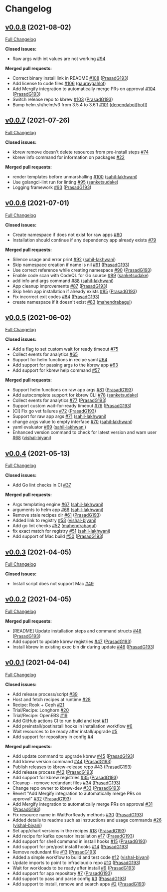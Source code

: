 # Changelog

## [v0.0.8](https://github.com/kbrew-dev/kbrew/tree/v0.0.8) (2021-08-02)

[Full Changelog](https://github.com/kbrew-dev/kbrew/compare/v0.0.7...v0.0.8)

**Closed issues:**

- Raw args with int values are not working [\#94](https://github.com/kbrew-dev/kbrew/issues/94)

**Merged pull requests:**

- Correct binary install link in README [\#108](https://github.com/kbrew-dev/kbrew/pull/108) ([PrasadG193](https://github.com/PrasadG193))
- Add license to code files [\#106](https://github.com/kbrew-dev/kbrew/pull/106) ([gauravgahlot](https://github.com/gauravgahlot))
- Add Mergify integration to automatically merge PRs on approval [\#104](https://github.com/kbrew-dev/kbrew/pull/104) ([PrasadG193](https://github.com/PrasadG193))
- Switch release repo to kbrew [\#103](https://github.com/kbrew-dev/kbrew/pull/103) ([PrasadG193](https://github.com/PrasadG193))
- Bump helm.sh/helm/v3 from 3.5.4 to 3.6.1 [\#101](https://github.com/kbrew-dev/kbrew/pull/101) ([dependabot[bot]](https://github.com/apps/dependabot))

## [v0.0.7](https://github.com/kbrew-dev/kbrew/tree/v0.0.7) (2021-07-26)

[Full Changelog](https://github.com/kbrew-dev/kbrew/compare/v0.0.6...v0.0.7)

**Closed issues:**

- kbrew remove doesn't delete resources from pre-install steps [\#74](https://github.com/kbrew-dev/kbrew/issues/74)
- kbrew info command for information on packages [\#22](https://github.com/kbrew-dev/kbrew/issues/22)

**Merged pull requests:**

- render templates before unmarshalling [\#100](https://github.com/kbrew-dev/kbrew/pull/100) ([sahil-lakhwani](https://github.com/sahil-lakhwani))
- Use golangci-lint run for linting [\#95](https://github.com/kbrew-dev/kbrew/pull/95) ([sanketsudake](https://github.com/sanketsudake))
- Logging framework [\#93](https://github.com/kbrew-dev/kbrew/pull/93) ([PrasadG193](https://github.com/PrasadG193))

## [v0.0.6](https://github.com/kbrew-dev/kbrew/tree/v0.0.6) (2021-07-01)

[Full Changelog](https://github.com/kbrew-dev/kbrew/compare/v0.0.5...v0.0.6)

**Closed issues:**

- Create namespace if does not exist for raw apps [\#80](https://github.com/kbrew-dev/kbrew/issues/80)
- Installation should continue if any dependency app already exists [\#79](https://github.com/kbrew-dev/kbrew/issues/79)

**Merged pull requests:**

- Silence usage and error print [\#92](https://github.com/kbrew-dev/kbrew/pull/92) ([sahil-lakhwani](https://github.com/sahil-lakhwani))
- Skip namespace creation if name is nil [\#91](https://github.com/kbrew-dev/kbrew/pull/91) ([PrasadG193](https://github.com/PrasadG193))
- Use correct reference while creating namespace [\#90](https://github.com/kbrew-dev/kbrew/pull/90) ([PrasadG193](https://github.com/PrasadG193))
- Enable code scan with CodeQL for Go source [\#89](https://github.com/kbrew-dev/kbrew/pull/89) ([sanketsudake](https://github.com/sanketsudake))
- add info and args command [\#88](https://github.com/kbrew-dev/kbrew/pull/88) ([sahil-lakhwani](https://github.com/sahil-lakhwani))
- App cleanup improvements [\#87](https://github.com/kbrew-dev/kbrew/pull/87) ([PrasadG193](https://github.com/PrasadG193))
- Skip helm app installation if already exists [\#85](https://github.com/kbrew-dev/kbrew/pull/85) ([PrasadG193](https://github.com/PrasadG193))
- Fix incorrect exit codes [\#84](https://github.com/kbrew-dev/kbrew/pull/84) ([PrasadG193](https://github.com/PrasadG193))
- create namespace if it doesn't exist  [\#83](https://github.com/kbrew-dev/kbrew/pull/83) ([mahendrabagul](https://github.com/mahendrabagul))

## [v0.0.5](https://github.com/kbrew-dev/kbrew/tree/v0.0.5) (2021-06-02)

[Full Changelog](https://github.com/kbrew-dev/kbrew/compare/v0.0.4...v0.0.5)

**Closed issues:**

- Add a flag to set custom wait for ready timeout [\#75](https://github.com/kbrew-dev/kbrew/issues/75)
- Collect events for analytics [\#65](https://github.com/kbrew-dev/kbrew/issues/65)
- Support for helm functions in recipe yaml [\#64](https://github.com/kbrew-dev/kbrew/issues/64)
- Add support for passing args to the kbrew app [\#63](https://github.com/kbrew-dev/kbrew/issues/63)
- Add support for kbrew help command [\#57](https://github.com/kbrew-dev/kbrew/issues/57)

**Merged pull requests:**

- Support helm functions on raw app args [\#81](https://github.com/kbrew-dev/kbrew/pull/81) ([PrasadG193](https://github.com/PrasadG193))
- Add autocomplete support for kbrew CLI [\#78](https://github.com/kbrew-dev/kbrew/pull/78) ([sanketsudake](https://github.com/sanketsudake))
- Collect events for analytics [\#77](https://github.com/kbrew-dev/kbrew/pull/77) ([PrasadG193](https://github.com/PrasadG193))
- Support custom wait-for-ready timeout [\#76](https://github.com/kbrew-dev/kbrew/pull/76) ([PrasadG193](https://github.com/PrasadG193))
- \[CI\] Fix go vet failures [\#72](https://github.com/kbrew-dev/kbrew/pull/72) ([PrasadG193](https://github.com/PrasadG193))
- Support for raw app args [\#71](https://github.com/kbrew-dev/kbrew/pull/71) ([sahil-lakhwani](https://github.com/sahil-lakhwani))
- change args value to empty interface [\#70](https://github.com/kbrew-dev/kbrew/pull/70) ([sahil-lakhwani](https://github.com/sahil-lakhwani))
- yaml evaluator [\#69](https://github.com/kbrew-dev/kbrew/pull/69) ([sahil-lakhwani](https://github.com/sahil-lakhwani))
- Enhanced version command to check for latest version and warn user [\#68](https://github.com/kbrew-dev/kbrew/pull/68) ([vishal-biyani](https://github.com/vishal-biyani))

## [v0.0.4](https://github.com/kbrew-dev/kbrew/tree/v0.0.4) (2021-05-13)

[Full Changelog](https://github.com/kbrew-dev/kbrew/compare/v0.0.3...v0.0.4)

**Closed issues:**

- Add Go lint checks in CI [\#37](https://github.com/kbrew-dev/kbrew/issues/37)

**Merged pull requests:**

- Args templating engine [\#67](https://github.com/kbrew-dev/kbrew/pull/67) ([sahil-lakhwani](https://github.com/sahil-lakhwani))
- arguments to helm app [\#66](https://github.com/kbrew-dev/kbrew/pull/66) ([sahil-lakhwani](https://github.com/sahil-lakhwani))
- Remove stale recipes dir [\#61](https://github.com/kbrew-dev/kbrew/pull/61) ([PrasadG193](https://github.com/PrasadG193))
- Added link to registry [\#53](https://github.com/kbrew-dev/kbrew/pull/53) ([vishal-biyani](https://github.com/vishal-biyani))
- Add go lint checks [\#52](https://github.com/kbrew-dev/kbrew/pull/52) ([mahendrabagul](https://github.com/mahendrabagul))
- fix exact match for registry [\#51](https://github.com/kbrew-dev/kbrew/pull/51) ([sahil-lakhwani](https://github.com/sahil-lakhwani))
- Add support of Mac build [\#50](https://github.com/kbrew-dev/kbrew/pull/50) ([PrasadG193](https://github.com/PrasadG193))

## [v0.0.3](https://github.com/kbrew-dev/kbrew/tree/v0.0.3) (2021-04-05)

[Full Changelog](https://github.com/kbrew-dev/kbrew/compare/v0.0.2...v0.0.3)

**Closed issues:**

- Install script does not support Mac [\#49](https://github.com/kbrew-dev/kbrew/issues/49)

## [v0.0.2](https://github.com/kbrew-dev/kbrew/tree/v0.0.2) (2021-04-05)

[Full Changelog](https://github.com/kbrew-dev/kbrew/compare/v0.0.1...v0.0.2)

**Merged pull requests:**

- \[README\] Update installation steps and command structs [\#48](https://github.com/kbrew-dev/kbrew/pull/48) ([PrasadG193](https://github.com/PrasadG193))
- Add support to update kbrew registries [\#47](https://github.com/kbrew-dev/kbrew/pull/47) ([PrasadG193](https://github.com/PrasadG193))
- Install kbrew in existing exec bin dir during update [\#46](https://github.com/kbrew-dev/kbrew/pull/46) ([PrasadG193](https://github.com/PrasadG193))

## [v0.0.1](https://github.com/kbrew-dev/kbrew/tree/v0.0.1) (2021-04-04)

[Full Changelog](https://github.com/kbrew-dev/kbrew/compare/55e699e0ef038af0f8e29bbca6b3697752e1fe77...v0.0.1)

**Closed issues:**

- Add release process/script [\#39](https://github.com/kbrew-dev/kbrew/issues/39)
- Host and fetch recipes at runtime [\#28](https://github.com/kbrew-dev/kbrew/issues/28)
- Recipe: Rook + Ceph [\#21](https://github.com/kbrew-dev/kbrew/issues/21)
- Trial/Recipe: Longhorn [\#20](https://github.com/kbrew-dev/kbrew/issues/20)
- Trial/Recipe: OpenEBS [\#19](https://github.com/kbrew-dev/kbrew/issues/19)
- Add GitHub actions CI to run build and test [\#11](https://github.com/kbrew-dev/kbrew/issues/11)
- Add preinstall/postinstall hooks in installation workflow [\#6](https://github.com/kbrew-dev/kbrew/issues/6)
- Wait resources to be ready after install/upgrade [\#5](https://github.com/kbrew-dev/kbrew/issues/5)
- Add support for repository in config [\#4](https://github.com/kbrew-dev/kbrew/issues/4)

**Merged pull requests:**

- Add update command to upgrade kbrew [\#45](https://github.com/kbrew-dev/kbrew/pull/45) ([PrasadG193](https://github.com/PrasadG193))
- Add kbrew version command [\#44](https://github.com/kbrew-dev/kbrew/pull/44) ([PrasadG193](https://github.com/PrasadG193))
- Publish releases to kbrew-release repo [\#43](https://github.com/kbrew-dev/kbrew/pull/43) ([PrasadG193](https://github.com/PrasadG193))
- Add release process [\#42](https://github.com/kbrew-dev/kbrew/pull/42) ([PrasadG193](https://github.com/PrasadG193))
- Add support for kbrew registries [\#35](https://github.com/kbrew-dev/kbrew/pull/35) ([PrasadG193](https://github.com/PrasadG193))
- Cleanup - remove redundant files [\#34](https://github.com/kbrew-dev/kbrew/pull/34) ([PrasadG193](https://github.com/PrasadG193))
- Change repo owner to kbrew-dev [\#33](https://github.com/kbrew-dev/kbrew/pull/33) ([PrasadG193](https://github.com/PrasadG193))
- Revert "Add Mergify integration to automatically merge PRs on approval" [\#32](https://github.com/kbrew-dev/kbrew/pull/32) ([PrasadG193](https://github.com/PrasadG193))
- Add Mergify integration to automatically merge PRs on approval [\#31](https://github.com/kbrew-dev/kbrew/pull/31) ([PrasadG193](https://github.com/PrasadG193))
- Fix resource name in WaitForReady methods [\#30](https://github.com/kbrew-dev/kbrew/pull/30) ([PrasadG193](https://github.com/PrasadG193))
- Added details to readme such as instructions and usage commands [\#26](https://github.com/kbrew-dev/kbrew/pull/26) ([vishal-biyani](https://github.com/vishal-biyani))
-  Set app/chart versions in the recipes [\#18](https://github.com/kbrew-dev/kbrew/pull/18) ([PrasadG193](https://github.com/PrasadG193))
- Add recipe for kafka operator installation [\#17](https://github.com/kbrew-dev/kbrew/pull/17) ([PrasadG193](https://github.com/PrasadG193))
- Add support for shell command in install hooks [\#15](https://github.com/kbrew-dev/kbrew/pull/15) ([PrasadG193](https://github.com/PrasadG193))
- Add support for pre/post install hooks [\#14](https://github.com/kbrew-dev/kbrew/pull/14) ([PrasadG193](https://github.com/PrasadG193))
- Remove redundant file [\#13](https://github.com/kbrew-dev/kbrew/pull/13) ([PrasadG193](https://github.com/PrasadG193))
- Added a simple workflow to build and test code [\#12](https://github.com/kbrew-dev/kbrew/pull/12) ([vishal-biyani](https://github.com/vishal-biyani))
- Update imports to point to infracloudio repo [\#10](https://github.com/kbrew-dev/kbrew/pull/10) ([PrasadG193](https://github.com/PrasadG193))
- Wait for workloads to be ready after install [\#9](https://github.com/kbrew-dev/kbrew/pull/9) ([PrasadG193](https://github.com/PrasadG193))
- Add support for app repository [\#7](https://github.com/kbrew-dev/kbrew/pull/7) ([PrasadG193](https://github.com/PrasadG193))
- Add support to pass and parse config [\#3](https://github.com/kbrew-dev/kbrew/pull/3) ([PrasadG193](https://github.com/PrasadG193))
- Add support to install, remove and search apps [\#2](https://github.com/kbrew-dev/kbrew/pull/2) ([PrasadG193](https://github.com/PrasadG193))



